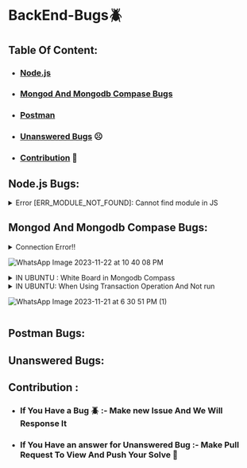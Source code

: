 # BackEnd-Bugs🪲

## Table Of Content:

- ### [Node.js](#nodejs-bugs)

- ### [Mongod And Mongodb Compase Bugs](#mongod-and-mongodb-compase-bugs)

- ### [Postman](#postman-bugs)

- ### [Unanswered Bugs](#unanswered-bugs) ☹️

- ### [Contribution](#contribution--1) 🤗

## Node.js Bugs:

<details>
      <summary>
      Error [ERR_MODULE_NOT_FOUND]: Cannot find module in JS
      </summary>
  
      
      when you set the "type" attribute to "module" in your package. json file:
  ### Issue:
  The file extension is required when importing.
  
  ### Solution:
  Use the correct file extension when importing.
  
  #### Incorrect:
  ```javascript
  import { sum } from './another-file';
  ```
  
  #### Correct:
  ```javascript
  import { sum } from './another-file.js';
  ```
  
</details>
  

## Mongod And Mongodb Compase Bugs:

<details>
  
  <summary>  
  Connection Error!!
    
  ![WhatsApp Image 2023-11-22 at 10 40 08 PM](https://github.com/EmanMohamed36/BackEnd-Bugs/assets/74449080/8cb4ef73-c407-4719-999e-a78d998d34ff)

  </summary>
  
  ### Windows:
  - Press the Windows + R
  - Type `services.msc` and hit Enter
  - Search `MongoDB.exe`, right-click on it, and select Start

### Ubuntu:

- Make sure `mongod` is running successfully: `mongod`
- Start `mongod` and make it active:
```bash
sudo systemctl start mongod
````
</details>

<details>
    <summary>
    IN UBUNTU : White Board in Mongodb Compass
    </summary>
    
### Issue:
  The problem is with the MongoDB Compass version.

### Solution:

```bash
wget https://downloads.mongodb.com/compass/mongodb-compass_1.39.3_amd64.deb
```

```bash
sudo dpkg -i mongodb-compass_1.39.3_amd64.deb
```

```bash
mongodb-compass
```

</details>
<details>
  <summary>
  IN UBUNTU: When Using Transaction Operation And Not run
    
  ![WhatsApp Image 2023-11-21 at 6 30 51 PM (1)](https://github.com/EmanMohamed36/BackEnd-Bugs/assets/74449080/b41d5cc0-4f09-496a-ad4a-10dbdbe08ab9)


  
  </summary>

### Solution:

  ```bash
  sudo apt-get install libkrb5-dev  
  ```
  ```bash
  npm install run-rs -g
  ```
  ```bash
  sudo systemctl stop mongod
  ```
  ```bash
  run-rs -v 4.0.0 --shell
  ```

</details>


## Postman Bugs:

## Unanswered Bugs:

## Contribution :

- ### If You Have a Bug 🪲 :- Make new Issue And We Will Response It
- ### If You Have an answer for Unanswered Bug :- Make Pull Request To View And Push Your Solve 💪
